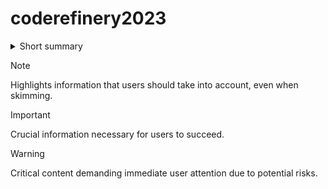 # coderefinery2023
<details>
<summary>
Short summary
</summary>

>These repository are provided by progammer which had a training. the training was held by CodeRefinery with supported by TUDelft Library Facilitator.
</details>


> [!NOTE]
> Highlights information that users should take into account, even when skimming.

> [!IMPORTANT]
> Crucial information necessary for users to succeed.

> [!WARNING]
> Critical content demanding immediate user attention due to potential risks.

